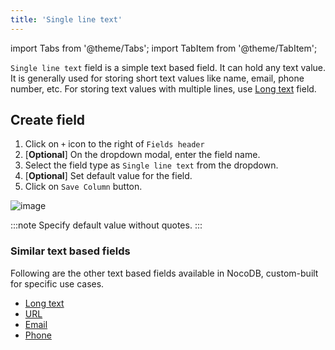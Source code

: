```yaml
---
title: 'Single line text'
---
```

import Tabs from '@theme/Tabs';
import TabItem from '@theme/TabItem';

`Single line text` field is a simple text based field. It can hold any text value. It is generally used for storing short text values like name, email, phone number, etc. For storing text values with multiple lines, use [Long text](020.long-text.md) field. 

## Create field
1. Click on `+` icon to the right of `Fields header`
2. [**Optional**] On the dropdown modal, enter the field name.
3. Select the field type as `Single line text` from the dropdown.
4. [**Optional**] Set default value for the field.
5. Click on `Save Column` button.

![image](/img/v2/fields/single-line-text.png)

:::note
Specify default value without quotes.
:::

### Similar text based fields
Following are the other text based fields available in NocoDB, custom-built for specific use cases.
- [Long text](020.long-text.md)
- [URL](050.url.md)
- [Email](030.email.md)
- [Phone](040.phonenumber.md)
  



